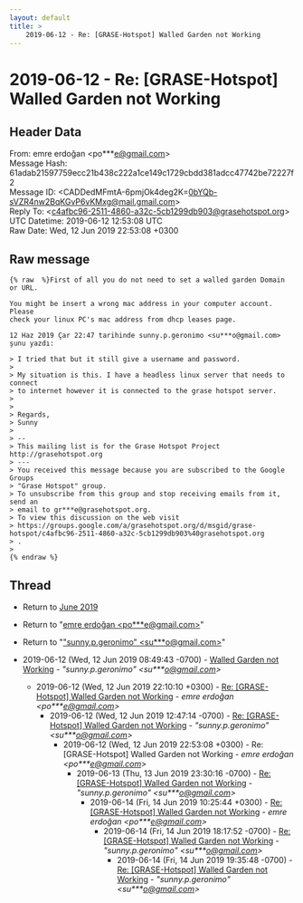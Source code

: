 ```yaml
---
layout: default
title: >
    2019-06-12 - Re: [GRASE-Hotspot] Walled Garden not Working
---
```


# 2019-06-12 - Re: [GRASE-Hotspot] Walled Garden not Working

## Header Data

From: emre erdoğan \<po***e@gmail.com\><br>
Message Hash: 61adab21597759ecc21b438c222a1ce149c1729cbdd381adcc47742be72227f2<br>
Message ID: \<CADDedMFmtA-6pmjOk4deg2K=0bYQb-sVZR4nw2BqKGvP6vKMxg@mail.gmail.com\><br>
Reply To: \<c4afbc96-2511-4860-a32c-5cb1299db903@grasehotspot.org\><br>
UTC Datetime: 2019-06-12 12:53:08 UTC<br>
Raw Date: Wed, 12 Jun 2019 22:53:08 +0300<br>

## Raw message

```
{% raw  %}First of all you do not need to set a walled garden Domain or URL.

You might be insert a wrong mac address in your computer account. Please
check your linux PC's mac address from dhcp leases page.

12 Haz 2019 Çar 22:47 tarihinde sunny.p.geronimo <su***o@gmail.com>
şunu yazdı:

> I tried that but it still give a username and password.
>
> My situation is this. I have a headless linux server that needs to connect
> to internet however it is connected to the grase hotspot server.
>
>
> Regards,
> Sunny
>
> --
> This mailing list is for the Grase Hotspot Project http://grasehotspot.org
> ---
> You received this message because you are subscribed to the Google Groups
> "Grase Hotspot" group.
> To unsubscribe from this group and stop receiving emails from it, send an
> email to gr***e@grasehotspot.org.
> To view this discussion on the web visit
> https://groups.google.com/a/grasehotspot.org/d/msgid/grase-hotspot/c4afbc96-2511-4860-a32c-5cb1299db903%40grasehotspot.org
> .
>
{% endraw %}
```

## Thread

+ Return to [June 2019](/archive/2019/06)

+ Return to "[emre erdoğan <po***e<span>@</span>gmail.com>](/authors/po___e_at_gmail_com)"
+ Return to "["sunny.p.geronimo" <su***o<span>@</span>gmail.com>](/authors/su___o_at_gmail_com)"

+ 2019-06-12 (Wed, 12 Jun 2019 08:49:43 -0700) - [Walled Garden not Working](/archive/2019/06/114f4edaf9b4b5841a18f5be20d26200bcc43e160ce47af7eb3c9f224cd99cdf) - _"sunny.p.geronimo" \<su***o@gmail.com\>_
  + 2019-06-12 (Wed, 12 Jun 2019 22:10:10 +0300) - [Re: [GRASE-Hotspot] Walled Garden not Working](/archive/2019/06/483ecd7c23d659efd0aff165327f37c7c43f5f6c968f6f71581a5925833e86ca) - _emre erdoğan \<po***e@gmail.com\>_
    + 2019-06-12 (Wed, 12 Jun 2019 12:47:14 -0700) - [Re: [GRASE-Hotspot] Walled Garden not Working](/archive/2019/06/d4c221c6aabea73647198e4719b7f76ae5d169a23570b25aca38cf39aa0d7a82) - _"sunny.p.geronimo" \<su***o@gmail.com\>_
      + 2019-06-12 (Wed, 12 Jun 2019 22:53:08 +0300) - Re: [GRASE-Hotspot] Walled Garden not Working - _emre erdoğan \<po***e@gmail.com\>_
        + 2019-06-13 (Thu, 13 Jun 2019 23:30:16 -0700) - [Re: [GRASE-Hotspot] Walled Garden not Working](/archive/2019/06/07fc22b3c12c6ea8240e58163a3948730e1bf004f60978781cc4cab6195c4be9) - _"sunny.p.geronimo" \<su***o@gmail.com\>_
          + 2019-06-14 (Fri, 14 Jun 2019 10:25:44 +0300) - [Re: [GRASE-Hotspot] Walled Garden not Working](/archive/2019/06/0b72a3bba82cfe48ce26c0124251fca12872716cb3029afd219310e6dcb0420f) - _emre erdoğan \<po***e@gmail.com\>_
            + 2019-06-14 (Fri, 14 Jun 2019 18:17:52 -0700) - [Re: [GRASE-Hotspot] Walled Garden not Working](/archive/2019/06/083fc01983781d12606fe5bb616bd0cb34155e7198b95f345e3cd35fcca46734) - _"sunny.p.geronimo" \<su***o@gmail.com\>_
              + 2019-06-14 (Fri, 14 Jun 2019 19:35:48 -0700) - [Re: [GRASE-Hotspot] Walled Garden not Working](/archive/2019/06/307fa71d4a9a342f8f784508dae706d901d907404a4332d46d3962d5643689a2) - _"sunny.p.geronimo" \<su***o@gmail.com\>_

